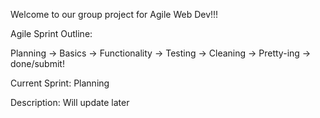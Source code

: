 Welcome to our group project for Agile Web Dev!!!

Agile Sprint Outline:

Planning -> Basics -> Functionality -> Testing -> Cleaning -> Pretty-ing -> done/submit!

Current Sprint: Planning

Description:
Will update later